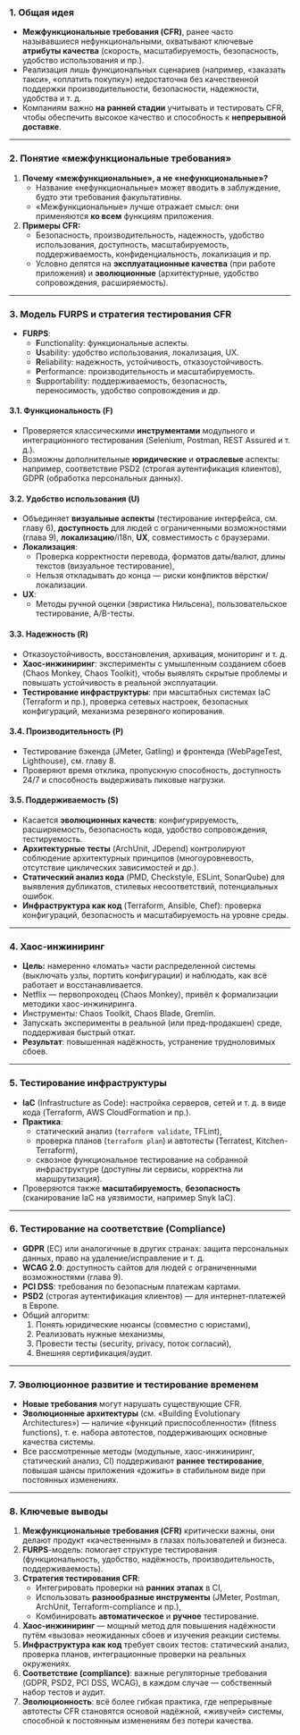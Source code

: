 ### 1. Общая идея

- **Межфункциональные требования (CFR)**, ранее часто называвшиеся нефункциональными, охватывают ключевые **атрибуты качества** (скорость, масштабируемость, безопасность, удобство использования и пр.).
- Реализация лишь функциональных сценариев (например, «заказать такси», «оплатить покупку») недостаточна без качественной поддержки производительности, безопасности, надежности, удобства и т. д.
- Компаниям важно **на ранней стадии** учитывать и тестировать CFR, чтобы обеспечить высокое качество и способность к **непрерывной доставке**.

---

### 2. Понятие «межфункциональные требования»

1. **Почему «межфункциональные», а не «нефункциональные»?**
    - Название «нефункциональные» может вводить в заблуждение, будто эти требования факультативны.
    - «Межфункциональные» лучше отражает смысл: они применяются **ко всем** функциям приложения.
2. **Примеры CFR:**
    - Безопасность, производительность, надежность, удобство использования, доступность, масштабируемость, поддерживаемость, конфиденциальность, локализация и пр.
    - Условно делятся на **эксплуатационные качества** (при работе приложения) и **эволюционные** (архитектурные, удобство сопровождения, расширяемость).

---

### 3. Модель FURPS и стратегия тестирования CFR

- **FURPS**:
    - **F**unctionality: функциональные аспекты.
    - **U**sability: удобство использования, локализация, UX.
    - **R**eliability: надежность, устойчивость, отказоустойчивость.
    - **P**erformance: производительность и масштабируемость.
    - **S**upportability: поддерживаемость, безопасность, переносимость, удобство сопровождения и др.

#### 3.1. Функциональность (F)

- Проверяется классическими **инструментами** модульного и интеграционного тестирования (Selenium, Postman, REST Assured и т. д.).
- Возможны дополнительные **юридические** и **отраслевые** аспекты: например, соответствие PSD2 (строгая аутентификация клиентов), GDPR (обработка персональных данных).

#### 3.2. Удобство использования (U)

- Объединяет **визуальные аспекты** (тестирование интерфейса, см. главу 6), **доступность** для людей с ограниченными возможностями (глава 9), **локализацию**/i18n, **UX**, совместимость с браузерами.
- **Локализация**:
    - Проверка корректности перевода, форматов даты/валют, длины текстов (визуальное тестирование),
    - Нельзя откладывать до конца — риски конфликтов вёрстки/локализации.
- **UX**:
    - Методы ручной оценки (эвристика Нильсена), пользовательское тестирование, A/B-тесты.

#### 3.3. Надежность (R)

- Отказоустойчивость, восстановления, архивация, мониторинг и т. д.
- **Хаос-инжиниринг**: эксперименты с умышленным созданием сбоев (Chaos Monkey, Chaos Toolkit), чтобы выявлять скрытые проблемы и повышать устойчивость в реальной эксплуатации.
- **Тестирование инфраструктуры**: при масштабных системах IaC (Terraform и пр.), проверка сетевых настроек, безопасных конфигураций, механизма резервного копирования.

#### 3.4. Производительность (P)

- Тестирование бэкенда (JMeter, Gatling) и фронтенда (WebPageTest, Lighthouse), см. главу 8.
- Проверяют время отклика, пропускную способность, доступность 24/7 и способность выдерживать пиковые нагрузки.

#### 3.5. Поддерживаемость (S)

- Касается **эволюционных качеств**: конфигурируемость, расширяемость, безопасность кода, удобство сопровождения, тестируемость.
- **Архитектурные тесты** (ArchUnit, JDepend) контролируют соблюдение архитектурных принципов (многоуровневость, отсутствие циклических зависимостей и др.).
- **Статический анализ кода** (PMD, Checkstyle, ESLint, SonarQube) для выявления дубликатов, стилевых несоответствий, потенциальных ошибок.
- **Инфраструктура как код** (Terraform, Ansible, Chef): проверка конфигураций, безопасность и масштабируемость на уровне среды.

---

### 4. Хаос-инжиниринг

- **Цель:** намеренно «ломать» части распределенной системы (выключать узлы, портить конфигурации) и наблюдать, как всё работает и восстанавливается.
- Netflix — первопроходец (Chaos Monkey), привёл к формализации методики хаос-инжиниринга.
- Инструменты: Chaos Toolkit, Chaos Blade, Gremlin.
- Запускать эксперименты в реальной (или пред-продакшен) среде, поддерживая быстрый откат.
- **Результат**: повышенная надёжность, устранение трудноловимых сбоев.

---

### 5. Тестирование инфраструктуры

- **IaC** (Infrastructure as Code): настройка серверов, сетей и т. д. в виде кода (Terraform, AWS CloudFormation и пр.).
- **Практика**:
    - статический анализ (`terraform validate`, TFLint),
    - проверка планов (`terraform plan`) и автотесты (Terratest, Kitchen-Terraform),
    - сквозное функциональное тестирование на собранной инфраструктуре (доступны ли сервисы, корректна ли маршрутизация).
- Проверяются также **масштабируемость**, **безопасность** (сканирование IaC на уязвимости, например Snyk IaC).

---

### 6. Тестирование на соответствие (Compliance)

- **GDPR** (ЕС) или аналогичные в других странах: защита персональных данных, право на удаление/исправление и т. д.
- **WCAG 2.0**: доступность сайтов для людей с ограниченными возможностями (глава 9).
- **PCI DSS**: требования по безопасным платежам картами.
- **PSD2** (строгая аутентификация клиентов) — для интернет-платежей в Европе.
- Общий алгоритм:
    1. Понять юридические нюансы (совместно с юристами),
    2. Реализовать нужные механизмы,
    3. Провести тесты (security, privacy, поток согласий),
    4. Внешняя сертификация/аудит.

---

### 7. Эволюционное развитие и тестирование временем

- **Новые требования** могут нарушать существующие CFR.
- **Эволюционные архитектуры** (см. «Building Evolutionary Architectures») — наличие «функций приспособленности» (fitness functions), т. е. набора автотестов, поддерживающих основные качества системы.
- Все рассмотренные методы (модульные, хаос-инжиниринг, статический анализ, CI) поддерживают **раннее тестирование**, повышая шансы приложения «дожить» в стабильном виде при постоянных изменениях.

---

### 8. Ключевые выводы

1. **Межфункциональные требования (CFR)** критически важны, они делают продукт «качественным» в глазах пользователей и бизнеса.
2. **FURPS**-модель: помогает структуре тестирования (функциональность, удобство, надёжность, производительность, поддерживаемость).
3. **Стратегия тестирования CFR**:
    - Интегрировать проверки на **ранних этапах** в CI,
    - Использовать **разнообразные инструменты** (JMeter, Postman, ArchUnit, Terraform-compliance и пр.),
    - Комбинировать **автоматическое** и **ручное** тестирование.
4. **Хаос-инжиниринг** — мощный метод для повышения надёжности путём «вызова» неожиданных сбоев и изучения реакции системы.
5. **Инфраструктура как код** требует своих тестов: статический анализ, проверка планов, интеграционные проверки на реальных окружениях.
6. **Соответствие (compliance)**: важные регуляторные требования (GDPR, PSD2, PCI DSS, WCAG), в каждом случае — собственный набор тестов и аудит.
7. **Эволюционность**: всё более гибкая практика, где непрерывные автотесты CFR становятся основой надёжной, «живучей» системы, способной к постоянным изменениям без потери качества.